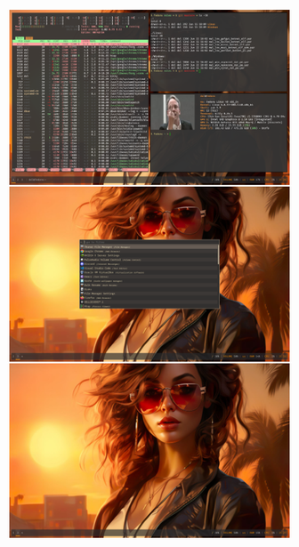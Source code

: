 ![Terminal styff](./Screenshot/1.png)
![Rofi Screen](./Screenshot/3.png)
![Plain screen](./Screenshot/2.png)
